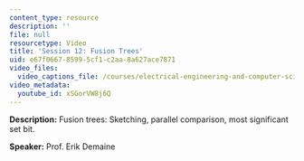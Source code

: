 ```yaml
---
content_type: resource
description: ''
file: null
resourcetype: Video
title: 'Session 12: Fusion Trees'
uid: e67f0667-8599-5cf1-c2aa-8a627ace7871
video_files:
  video_captions_file: /courses/electrical-engineering-and-computer-science/6-851-advanced-data-structures-spring-2012/lecture-videos/session-12-fusion-trees/xSGorVW8j6Q.vtt
video_metadata:
  youtube_id: xSGorVW8j6Q
---
```


**Description:** Fusion trees: Sketching, parallel comparison, most significant set bit.

**Speaker:** Prof. Erik Demaine